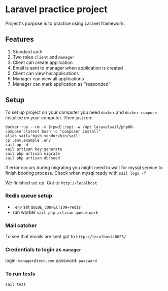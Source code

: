 # Laravel practice project

Project's purpose is to practice using Laravel framework.

## Features

1. Standard auth
2. Two roles `client` and `manager`   
2. Client can create application
3. Email is sent to manager when application is created   
4. Client can view his applications
5. Manager can view all applications
6. Manager can mark application as "responded"

## Setup

To set up project on your computer you need `docker` and `docker-compose` installed on your computer.
Then just run:

```
docker run --rm -v $(pwd):/opt -w /opt laravelsail/php80-composer:latest bash -c "composer install"  
alias sail='bash vendor/bin/sail'
cp .env.example .env
sail up -d
sail artisan key:generate
sail php artisan migrate   
sail php artisan db:seed
```
If error occurs during migrating you might need to wait for mysql service to finish booting process.
Check when mysql ready with `sail logs -f` 

We finished set up. Got to `http://localhost`

### Redis queue setup

- `.env` set `QUEUE_CONNECTION=redis`
- run worker `sail php artisan queue:work`

### Mail catcher

To see that emails are sent got to `http://localhost:8025/`

### Credentials to login as `manager`

login:      `manager@test.com`
password:   `password`

### To run tests

`sail test`
